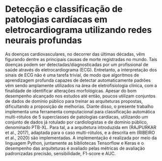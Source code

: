 # Detecção e classificação de patologias cardíacas em eletrocardiograma utilizando redes neurais profundas


As doenças cardiovasculares, no decorrer das últimas décadas, vêm figurando dentre as principais causas de morte registradas no mundo. Tais doenças podem ser detectadas/diagnosticadas por um profissional de saúde através do eletrocardiograma (ECG). Entretanto, a interpretação dos sinais de ECG não é uma tarefa trivial, de modo que algoritmos de aprendizagem profunda capazes de detectar automaticamente padrões vêm sendo amplamente utilizados na área de eletrofisiologia clínica, com a finalidade de identificar alterações morfológicas. Apesar do bom desempenho alcançado nos estudos até então, poucos utilizam conjuntos de dados de domínio público para treinar as arquiteturas propostas, dificultando a proposição de melhorias. Diante disso, o presente trabalho implementa uma ferramenta computacional para classificação automática multi-rótulos de 5 superclasses de patologias cardíacas, utilizando um conjunto de dados já rotulado por cardiologistas e de domínio público, denominado PTB-XL. Para tal, a a arquitetura introduzida em (RAJPURKAR et al., 2017), adaptada para o caso multi-rótulos, e a descrita em (RIBEIRO et al., 2020) são implementadas. A implementação é realizada por meio da linguagem Python, juntamente as bibliotecas Tensorflow e Keras e o desempenho das arquiteturas é avaliado pelas métricas de avaliação padronizadas precisão, sensibilidade, F1-score e AUC.
